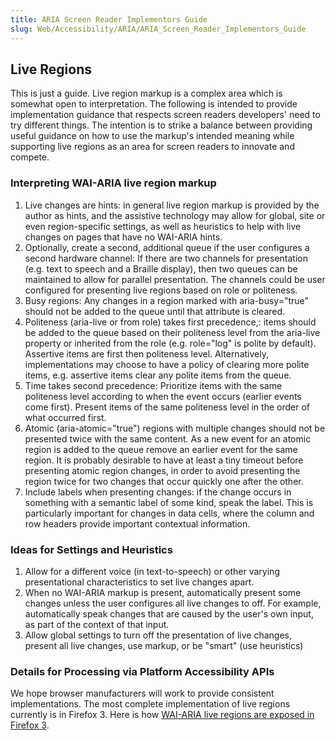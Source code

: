 ```yaml
---
title: ARIA Screen Reader Implementors Guide
slug: Web/Accessibility/ARIA/ARIA_Screen_Reader_Implementors_Guide
---
```

## Live Regions

This is just a guide. Live region markup is a complex area which is somewhat open to interpretation. The following is intended to provide implementation guidance that respects screen readers developers' need to try different things. The intention is to strike a balance between providing useful guidance on how to use the markup's intended meaning while supporting live regions as an area for screen readers to innovate and compete.

### Interpreting WAI-ARIA live region markup

1. Live changes are hints: in general live region markup is provided by the author as hints, and the assistive technology may allow for global, site or even region-specific settings, as well as heuristics to help with live changes on pages that have no WAI-ARIA hints.
2. Optionally, create a second, additional queue if the user configures a second hardware channel: If there are two channels for presentation (e.g. text to speech and a Braille display), then two queues can be maintained to allow for parallel presentation. The channels could be user configured for presenting live regions based on role or politeness.
3. Busy regions: Any changes in a region marked with aria-busy="true" should not be added to the queue until that attribute is cleared.
4. Politeness (aria-live or from role) takes first precedence,: items should be added to the queue based on their politeness level from the aria-live property or inherited from the role (e.g. role="log" is polite by default). Assertive items are first then politeness level. Alternatively, implementations may choose to have a policy of clearing more polite items, e.g. assertive items clear any polite items from the queue.
5. Time takes second precedence: Prioritize items with the same politeness level according to when the event occurs (earlier events come first). Present items of the same politeness level in the order of what occurred first.
6. Atomic (aria-atomic="true") regions with multiple changes should not be presented twice with the same content. As a new event for an atomic region is added to the queue remove an earlier event for the same region. It is probably desirable to have at least a tiny timeout before presenting atomic region changes, in order to avoid presenting the region twice for two changes that occur quickly one after the other.
7. Include labels when presenting changes: if the change occurs in something with a semantic label of some kind, speak the label. This is particularly important for changes in data cells, where the column and row headers provide important contextual information.

### Ideas for Settings and Heuristics

1. Allow for a different voice (in text-to-speech) or other varying presentational characteristics to set live changes apart.
2. When no WAI-ARIA markup is present, automatically present some changes unless the user configures all live changes to off. For example, automatically speak changes that are caused by the user's own input, as part of the context of that input.
3. Allow global settings to turn off the presentation of live changes, present all live changes, use markup, or be "smart" (use heuristics)

### Details for Processing via Platform Accessibility APIs

We hope browser manufacturers will work to provide consistent implementations. The most complete implementation of live regions currently is in Firefox 3. Here is how [WAI-ARIA live regions are exposed in Firefox 3](/ja/AJAX/WAI_ARIA_Live_Regions//API_Support).
